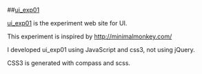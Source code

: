 ##[ui_exp01](http://kenjispecial.github.com/ui_exp01/)

  [ui_exp01](http://kenjispecial.github.com/ui_exp01/) is the experiment web site for UI.
  
  This experiment is inspired by <http://minimalmonkey.com/>
  
  I developed ui_exp01 using JavaScript and css3, not using jQuery.
  
  CSS3 is generated with compass and scss.
